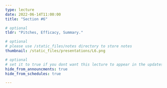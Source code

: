```yaml
---
type: lecture
date: 2022-06-14T11:00:00
title: "Section #6"

# optional
tldr: "Pitches, Efficacy, Summary."

# optional
# please use /static_files/notes directory to store notes
thumbnail: /static_files/presentations/L6.png

# optional
# set it to true if you dont want this lecture to appear in the updates section
hide_from_announcments: true
hide_from_schedules: true

---
```


